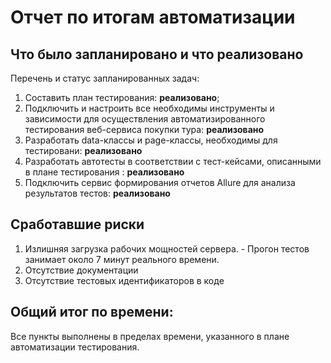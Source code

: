 # Отчет по итогам автоматизации

## Что было запланировано и что реализовано

Перечень и статус запланированных задач:

1. Составить план тестирования: **реализовано**;
2. Подключить и настроить все необходимы инструменты и зависимости для осуществления автоматизированного тестирования
   веб-сервиса покупки тура: **реализовано**
3. Разработать data-классы и page-классы, необходимы для тестировани: **реализовано**
4. Разработать автотесты в соответствии с тест-кейсами, описанными в плане тестирования : **реализовано**
5. Подключить сервис формирования отчетов Allure для анализа результатов тестов: **реализовано**
   
## Сработавшие риски
1) Излишняя загрузка рабочих мощностей сервера. - Прогон тестов занимает около 7 минут реального времени.
2) Отсутствие документации
3) Отсутствие тестовых идентификаторов в коде
      
## Общий итог по времени:
Все пункты выполнены в пределах времени, указанного в плане автоматизации тестирования.
